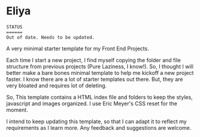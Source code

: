 Eliya
=====

```
STATUS
======
Out of date. Needs to be updated.
```

A very minimal starter template for my Front End Projects.

Each time I start a new project, I find myself copying the folder and file structure from previous projects (Pure Laziness, I know!). So, I thought I will better make a bare bones minimal template to help me kickoff a new project faster. I know there are a lot of starter templates out there. But, they are very bloated and requires lot of deleting. 

So, This template contains a HTML index file and folders to keep the styles, javascript and images organized. I use Eric Meyer's CSS reset for the moment. 

I intend to keep updating this template, so that I can adapt it to reflect my requirements as I learn more. Any feedback and suggestions are welcome.
